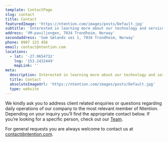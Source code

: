 ```yaml
---
template: ContactPage
slug: contact
title: Contact
featuredImage: 'https://ntention.com/images/posts/Default.jpg'
subtitle: 'Interested in learning more about our technology and services? Our entire team is available for discussion to ensure you are receiving the best information possible. We are here to help!'
address: 'VM-paviljongen, 7034 Trondheim, Norway'
secondaddress: 'Sem Sælands vei 1, 7034 Trondheim, Norway'
phone: 0987 123 456
email: contact@ntention.com
locations:
  - lat: '-27.9654732'
    lng: '153.2432449'
    mapLink: ''
meta:
  description: Interested in learning more about our technology and services? Our entire team is available for discussion to ensure you are receiving the best information possible. We are here to help!
  title: Contact
  absoluteImageUrl: 'https://ntention.com/images/posts/Default.jpg'
  type: website
---
```


<p>
We kindly ask you to address client related enquiries or questions regarding daily operations of our company to the most relevant member of Ntention. Depending on your inquiry you’ll find the appropriate contact below. If you’re looking for a specific person, check out our <a href="about/#team">Team</a>.

For general requests you are always welcome to contact us at <a href="mailto:contact@ntention.com">contact@ntention.com</a>.</p>
